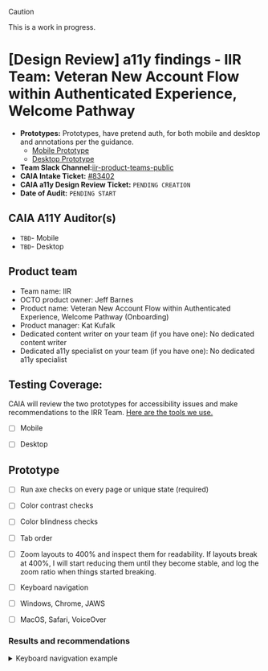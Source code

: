 > [!CAUTION]
> This is a work in progress.

# [Design Review] a11y findings - IIR Team: Veteran New Account Flow within Authenticated Experience, Welcome Pathway 
- **Prototypes:** Prototypes, have pretend auth, for both mobile and desktop and annotations per the guidance.
    - [Mobile Prototype](https://www.figma.com/proto/CertVj7cu66kFv9TnseR30/Veteran-Onboarding?page-id=300%3A11104&node-id=300-11287&viewport=431%2C371%2C0.33&t=4reO0ZP2vtzpXG6v-1&scaling=min-zoom&content-scaling=fixed&starting-point-node-id=300%3A11287&show-proto-sidebar=1)
    - [Desktop Prototype](https://www.figma.com/proto/CertVj7cu66kFv9TnseR30/Veteran-Onboarding?page-id=300%3A11104&node-id=397-7338&viewport=710%2C-1108%2C0.29&t=fWV6H8hUlDmichZX-1&scaling=min-zoom&content-scaling=fixed&starting-point-node-id=397%3A7338&show-proto-sidebar=1)
- **Team Slack Channel:**[iir-product-teams-public](https://dsva.slack.com/archives/C05RJS5DANT) 
- **CAIA Intake Ticket:** [#83402](https://github.com/department-of-veterans-affairs/va.gov-team/issues/83402)
- **CAIA a11y Design Review Ticket:** `PENDING CREATION`
- **Date of Audit:** `PENDING START`

## CAIA A11Y Auditor(s)
- `TBD`- Mobile
- `TBD`- Desktop

## Product team
- Team name: IIR
- OCTO product owner: Jeff Barnes
- Product name: Veteran New Account Flow within Authenticated Experience, Welcome Pathway (Onboarding)
- Product manager: Kat Kufalk
- Dedicated content writer on your team (if you have one): No dedicated content writer
- Dedicated a11y specialist on your team (if you have one): No dedicated a11y specialist

## Testing Coverage: 
 
CAIA will review the two prototypes for accessibility issues and make recommendations to the IRR Team. [Here are the tools we use.](https://github.com/department-of-veterans-affairs/va.gov-team/blob/2e5a0a08bd51ae3258de4c9f37754f907e938586/teams/CAIA/accessibility/tools-we-use.md#tools-we-use)
- [ ] Mobile
- [ ] Desktop 

 
## Prototype
 
- [ ] Run axe checks on every page or unique state (required)
- [ ] Color contrast checks
- [ ] Color blindness checks
- [ ] Tab order
- [ ] Zoom layouts to 400% and inspect them for readability. If layouts break at 400%, I will start reducing them until they become stable, and log the zoom ratio when things started breaking.
- [ ] Keyboard navigation
- [ ] Windows, Chrome, JAWS
- [ ] MacOS, Safari, VoiceOver


### Results and recommendations

<details><summary>Keyboard navigvation example </summary>
 
#### Keyboard navigation example
`If there are` focus issues while tabbing using a keyboard:
- **Page** `NA`
   - Finding
   - Finding
   - **Recommendation(s):** `NA`
- **Page** `NA`
   - Finding
   - Finding
   - **Recommendation(s):** `NA`
</details>



